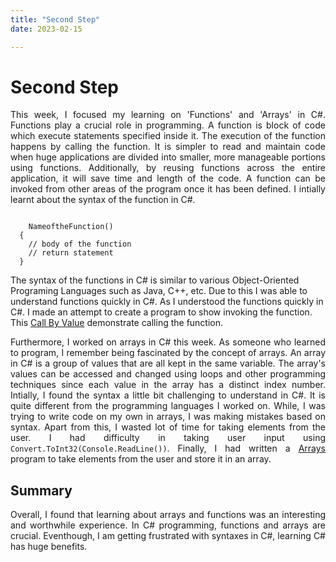 ```yaml
---
title: "Second Step"
date: 2023-02-15

---
```

<h1><b>Second Step</b></h1>
<p align="justify">
  This week, I focused my learning on 'Functions' and 'Arrays' in C#. Functions play a crucial role in programming. A function is block of code which execute statements specified inside it. 
  The execution of the function happens by calling the function. It is simpler to read and maintain code when huge applications are divided into smaller, 
  more manageable portions using functions. Additionally, by reusing functions across the entire application, it will save time and length of the code. 
  A function can be invoked from other areas of the program once it has been defined.
  I intially learnt about the syntax of the function in C#.
  <pre><code>
  <access-specifier> <return-type> NameoftheFunction(<parameters>)  
  {  
    // body of the function  
    // return statement  
  } </code></pre>
  The syntax of the functions in C# is similar to various Object-Oriented Programing Languages such as Java, C++, etc. Due to this I was able to understand 
  functions quickly in C#. As I understood the functions quickly in C#. I made an attempt to create a program to show invoking the function. 
  This <a href="https://github.com/rugveth1210/Language-Learning-Blog/blob/main/_Codes/FunctionCallByValue.cs">Call By Value</a> demonstrate calling 
  the function.
</p>
<p align="justify">
  Furthermore, I worked on arrays in C# this week. As someone who learned to program, I remember being fascinated by the concept of arrays. 
  An array in C# is a group of values that are all kept in the same variable. 
  The array's values can be accessed and changed using loops and other programming techniques since each value in the array has a distinct index number.
  Intially, I found the syntax a little bit challenging to understand in C#. It is quite different from the programming languages I worked on. 
  While, I was trying to write code on my own in arrays, I was making mistakes based on syntax. Apart from this, I wasted lot of time for taking elements from the user.
  I had difficulty in taking user input using <code>Convert.ToInt32(Console.ReadLine())</code>. 
  Finally, I had written a <a href="https://github.com/rugveth1210/Language-Learning-Blog/blob/main/_Codes/Arrays.cs">Arrays</a> program to take elements from the user 
  and store it in an array.
</p>

<h2><b>Summary</b></h2>
<p align="justify">
  Overall, I found that learning about arrays and functions was an interesting and worthwhile experience. In C# programming, functions and arrays are crucial.
  Eventhough, I am getting frustrated with syntaxes in C#, learning C# has huge benefits.
</p>



